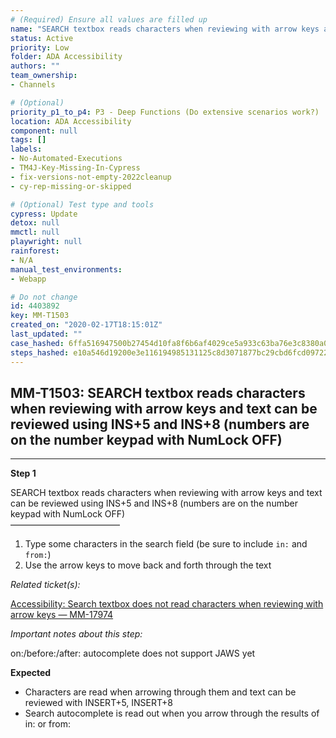 ```yaml
---
# (Required) Ensure all values are filled up
name: "SEARCH textbox reads characters when reviewing with arrow keys and text can be reviewed using INS+5 and INS+8 (numbers are on the number keypad with NumLock OFF)"
status: Active
priority: Low
folder: ADA Accessibility
authors: ""
team_ownership: 
- Channels

# (Optional)
priority_p1_to_p4: P3 - Deep Functions (Do extensive scenarios work?)
location: ADA Accessibility
component: null
tags: []
labels: 
- No-Automated-Executions
- TM4J-Key-Missing-In-Cypress
- fix-versions-not-empty-2022cleanup
- cy-rep-missing-or-skipped

# (Optional) Test type and tools
cypress: Update
detox: null
mmctl: null
playwright: null
rainforest: 
- N/A
manual_test_environments: 
- Webapp

# Do not change
id: 4403892
key: MM-T1503
created_on: "2020-02-17T18:15:01Z"
last_updated: ""
case_hashed: 6ffa516947500b27454d10fa8f6b6af4029ce5a933c63ba76e3c8380a06abeb390f29643345d23d8b4933b5a5b37cd6f
steps_hashed: e10a546d19200e3e116194985131125c8d3071877bc29cbd6fcd09722814128f7dfe4520464ed132bbfeccce400e1aa6
---
```


<!-- (Auto-generated) Based on frontmatter's "key" and "name" -->

## MM-T1503: SEARCH textbox reads characters when reviewing with arrow keys and text can be reviewed using INS+5 and INS+8 (numbers are on the number keypad with NumLock OFF)

---

**Step 1**

SEARCH textbox reads characters when reviewing with arrow keys and text can be reviewed using INS+5 and INS+8 (numbers are on the number keypad with NumLock OFF)\
–––––––––––––––––––––––––

1. Type some characters in the search field (be sure to include `in:` and `from:`)
2. Use the arrow keys to move back and forth through the text

_Related ticket(s):_

[Accessibility: Search textbox does not read characters when reviewing with arrow keys — MM-17974](https://mattermost.atlassian.net/browse/MM-17974)

_Important notes about this step:_

on:/before:/after: autocomplete does not support JAWS yet

**Expected**

- Characters are read when arrowing through them and text can be reviewed with INSERT+5, INSERT+8
- Search autocomplete is read out when you arrow through the results of in: or from:
